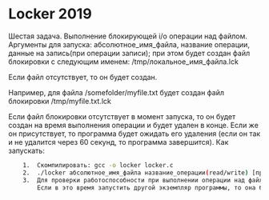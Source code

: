 #  Locker 2019
Шестая задача. Выполнение блокирующей i/o операции над файлом.
Аргументы для запуска: абсолютное_имя_файла, название операции, данные на запись(при операции записи); при этом будет создан файл блокировки с следующим именем: 
/tmp/локальное_имя_файла.lck

Если файл отсутствует, то он будет создан.

Например, для файла /somefolder/myfile.txt будет создан файл блокировки /tmp/myfile.txt.lck

Если файл блокировки отсутствует в момент запуска, то он будет создан на время выполнения операции и будет удален в конце. Если же он присутствует, то программа будет ожидать его удаления (если он так и не удалится через 60 секунд, то программа завершится).
Как запускать:
~~~bash
    1.	Скомпилировать: gcc -o locker locker.c
    2.  ./locker абсолютное_имя_файла название_операции(read/write) [при операции write указать данные, которые надо записать в файл]
    3.	Для проверки работоспособности при выполнении операции над файлом процесс засыпает на 2 секунды.\ 
    	Если в это время запустить другой экземпляр программы, то она будет ждать, пока файл блокировки удалится (проверяя его наличие через каждую секунду).
~~~